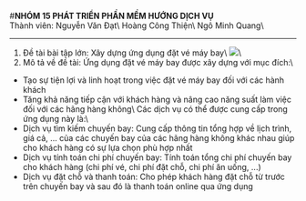 #**NHÓM 15 PHÁT TRIỂN PHẦN MỀM HƯỚNG DỊCH VỤ**  
Thành viên: Nguyễn Văn Đạt\\
            Hoàng Công Thiện\\
            Ngô Minh Quang\\
***
1. Đề tài bài tập lớn: Xây dựng ứng dụng đặt vé máy bay\\
<img src="https://www.google.com/search?q=%C4%91%E1%BA%B7t+chuy%E1%BA%BFn+bay&rlz=1C1UEAD_enVN991VN991&sxsrf=APwXEdcGOE4U8bhZ8PYntHEGf_4iCw-Ibg:1680619238460&source=lnms&tbm=isch&sa=X&ved=2ahUKEwiH3dfFupD-AhVytlYBHWc1BOwQ_AUoBHoECAEQBg&biw=1536&bih=780&dpr=1.25#imgrc=aUqpk9TZbe947M">\\
2. Mô tả về đề tài: Ứng dụng đặt vé máy bay được xây dựng với mục đích:\\
  - Tạo sự tiện lợi và linh hoạt trong việc đặt vé máy bay đối với các hành khách
  - Tăng khả năng tiếp cận với khách hàng và nâng cao năng suất làm việc đối với các hãng hàng không\\
  Các dịch vụ có thể được cung cấp trong ứng dụng này là:\\
  - Dịch vụ tìm kiếm chuyến bay: Cung cấp thông tin tổng hợp về lịch trình, giá cả, ... của các chuyến bay của các hãng hàng không khác nhau giúp cho khách hàng có sự lựa chọn phù hợp nhất
  - Dịch vụ tính toán chi phí chuyến bay: Tính toán tổng chi phí chuyến bay cho khách hàng (chi phí vé, chi phí đặt chỗ, chi phí ăn uống, ...)
  - Dịch vụ đặt chỗ và thanh toán: Cho phép khách hàng đặt chỗ từ trước trên chuyến bay và sau đó là thanh toán online qua ứng dụng
